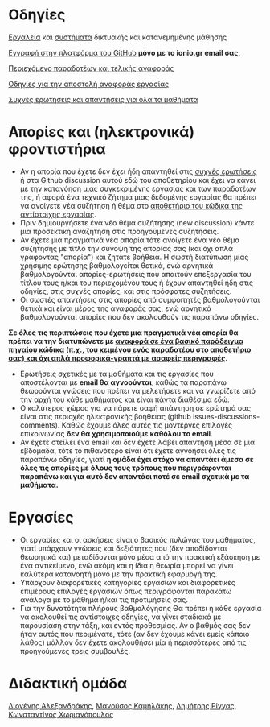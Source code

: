 # Οδηγίες

[Εργαλεία](tools/) και [συστήματα](distance/) δικτυακής και κατανεμημένης μάθησης

[Eγγραφή στην πλατφόρμα του GitHub](https://github.com/join) **μόνο με το ionio.gr email σας**.

[Περιεχόμενο παραδοτέων και τελικής αναφοράς](deliverables/)

[Οδηγίες για την αποστολή αναφοράς εργασίας](guide/)

[Συχνές ερωτήσεις και απαντήσεις για όλα τα μαθήματα](faq/)

# Απορίες και (ηλεκτρονικά) φροντιστήρια 

* Αν η απορία που έχετε δεν έχει ήδη απαντηθεί στις [συχνές ερωτήσεις](faq/) ή στα Github discussion αυτού εδώ του αποθετηρίου και έχει να κάνει με την κατανόηση μιας συγκεκριμένης εργασίας και των παραδοτέων της, ή αφορά ένα τεχνικό ζήτημα μιας δεδομένης εργασίας θα πρέπει να ανοίγετε νέα συζήτηση ή θέμα στο [αποθετήριο του κώδικα της αντίστοιχης εργασίας](https://github.com/ioniodi/). 
* Πριν δημιουργήσετε ένα νέο θέμα συζήτησης (new discussion) κάντε μια προσεκτική αναζήτηση στις προηγούμενες συζητήσεις. 
* Αν έχετε μια πραγματικά νέα απορία τότε ανοίγετε ένα νέο θέμα συζήτησης με τίτλο την σύνοψη της απορίας σας (και όχι απλά γράφοντας "απορία") και ζητάτε βοήθεια. Η σωστή διατύπωση μιας χρήσιμης ερώτησης βαθμολογείται θετικά, ενώ αρνητικά βαθμολογούνται απορίες-ερωτήσεις που απαιτούν επεξεργασία του τίτλου τους ή/και του περιεχομένου τους ή έχουν απαντηθεί ήδη στις οδηγίες, στις συχνές απορίες, και στις πρόσφατες συζητήσεις.
* Οι σωστές απαντήσεις στις απορίες από συμφοιτητές βαθμολογούνται θετικά και είναι μέρος της αναφοράς σας, ενώ αρνητικά βαθμολογούνται απορίες που δεν ακολουθούν τις παραπάνω οδηγίες.

**Σε όλες τις περιπτώσεις που έχετε μια πραγματικά νέα απορία θα πρέπει να την διατυπώνετε με [αναφορά σε ένα βασικό παράδειγμα πηγαίου κώδικα (π.χ., του κειμένου ενός παραδοτέου στο αποθετήριο σας) και όχι απλά προφορικά-γραπτά με ασαφείς περιγραφές](https://stackoverflow.com/help/mcve).**

* Ερωτήσεις σχετικές με τα μαθήματα και τις εργασίες που αποστέλονται με **email θα αγνοούνται**, καθώς τα παραπάνω θεωρούνται γνώσεις που πρέπει να μελετήσετε και να γνωρίζετε από την αρχή του κάθε μαθήματος και είναι πάντα διαθέσιμα εδώ. 
* O καλύτερος χώρος για να πάρετε σαφή απάντηση σε ερώτημά σας είναι στις περιοχές ηλεκτρονικής βοήθειας (github issues-discussions-comments). Καθώς έχουμε όλες αυτές τις μοντέρνες επιλογές επικοινωνίας **δεν θα χρησιμοποιούμε καθόλου το email**.
* Αν έχετε στείλει ένα email και δεν έχετε λάβει απάντηση μέσα σε μια εβδομάδα, τότε το πιθανότερο είναι ότι έχετε αγνοήσει όλες τις παραπάνω οδηγίες, γιατί **η ομάδα έχει στόχο να απαντάει άμεσα σε όλες τις απορίες με όλους τους τρόπους που περιγράφονται παραπάνω και για αυτό δεν απαντάει ποτέ σε email σχετικά με τα μαθήματα.**

# Εργασίες

- Οι εργασίες και οι ασκήσεις είναι ο βασικός πυλώνας του μαθήματος, γιατί υπάρχουν γνώσεις και δεξιότητες που (δεν αποδίδονται θεωρητικά και) μεταδίδονται μόνο μέσα από την πρακτική εξάσκηση με ένα αντικείμενο, ενώ ακόμη και η ίδια η θεωρία μπορεί να γίνει καλύτερα κατανοητή μόνο με την πρακτική εφαρμογή της.
- Υπάρχουν διαφορετικές κατηγορίες εργασίων και διαφορετικές επιμέρους επιλογές εργασιών όπως περιγράφονται παρακάτω ανάλογα με το μάθημα ή/και τις προτιμήσεις σας.
- Για την δυνατότητα πλήρους βαθμολόγησης Θα πρέπει η κάθε εργασία να ακολουθεί τις αντίστοιχες οδηγίες, να γίνει σταδιακά με παρουσίαση στην τάξη, και εντός προθεσμίας. Αν ο βαθμός σας δεν ήταν αυτός που περιμένατε, τότε (αν δεν έχουμε κάνει εμείς κάποιο λάθος) μάλλον δεν έχετε ακολουθήσει μία ή περισσότερες από τις προηγούμενες τρεις συμβουλές.

# Διδακτική ομάδα
[Διογένης Αλεξανδράκης](https://github.com/diogenisAl), [Μανούσος Καμηλάκης](https://github.com/mkamgit), [Δημήτρης Ρίγγας](https://github.com/riggas-ionio), [Κωνσταντίνος Χωριανόπουλος](https://github.com/epidrome)
